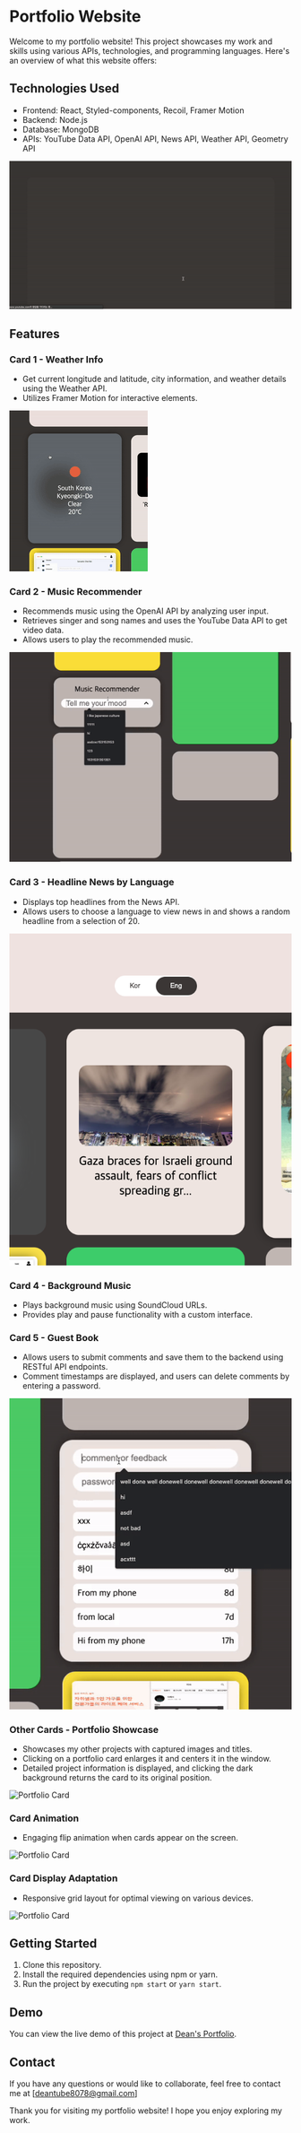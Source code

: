 # Portfolio Website

Welcome to my portfolio website! This project showcases my work and skills using various APIs, technologies, and programming languages. Here's an overview of what this website offers:

## Technologies Used

- Frontend: React, Styled-components, Recoil, Framer Motion
- Backend: Node.js
- Database: MongoDB
- APIs: YouTube Data API, OpenAI API, News API, Weather API, Geometry API

![Begin](public/imgs/readmeImg/initial.gif)

## Features

### Card 1 - Weather Info

- Get current longitude and latitude, city information, and weather details using the Weather API.
- Utilizes Framer Motion for interactive elements.

![Weather Card](public/imgs/readmeImg/weather.gif)

### Card 2 - Music Recommender

- Recommends music using the OpenAI API by analyzing user input.
- Retrieves singer and song names and uses the YouTube Data API to get video data.
- Allows users to play the recommended music.

![Music Recommender Card](public/imgs/readmeImg/songRecommender.gif)

### Card 3 - Headline News by Language

- Displays top headlines from the News API.
- Allows users to choose a language to view news in and shows a random headline from a selection of 20.

![News Card](public/imgs/readmeImg/news.png)

### Card 4 - Background Music

- Plays background music using SoundCloud URLs.
- Provides play and pause functionality with a custom interface.

### Card 5 - Guest Book

- Allows users to submit comments and save them to the backend using RESTful API endpoints.
- Comment timestamps are displayed, and users can delete comments by entering a password.

![Guest Book Card](public/imgs/readmeImg/guestBook.gif)

### Other Cards - Portfolio Showcase

- Showcases my other projects with captured images and titles.
- Clicking on a portfolio card enlarges it and centers it in the window.
- Detailed project information is displayed, and clicking the dark background returns the card to its original position.

![Portfolio Card](public/imgs/readmeImg/portfolio.gif)

### Card Animation

- Engaging flip animation when cards appear on the screen.

![Portfolio Card](public/imgs/readmeImg/cardStyle.gif)

### Card Display Adaptation

- Responsive grid layout for optimal viewing on various devices.

![Portfolio Card](public/imgs/readmeImg/reactive.gif)

## Getting Started

1. Clone this repository.
2. Install the required dependencies using npm or yarn.
3. Run the project by executing `npm start` or `yarn start`.

## Demo

You can view the live demo of this project at [Dean's Portfolio](https://portfolio-ver2-chi.vercel.app/).

## Contact

If you have any questions or would like to collaborate, feel free to contact me at [deantube8078@gmail.com]

Thank you for visiting my portfolio website! I hope you enjoy exploring my work.
